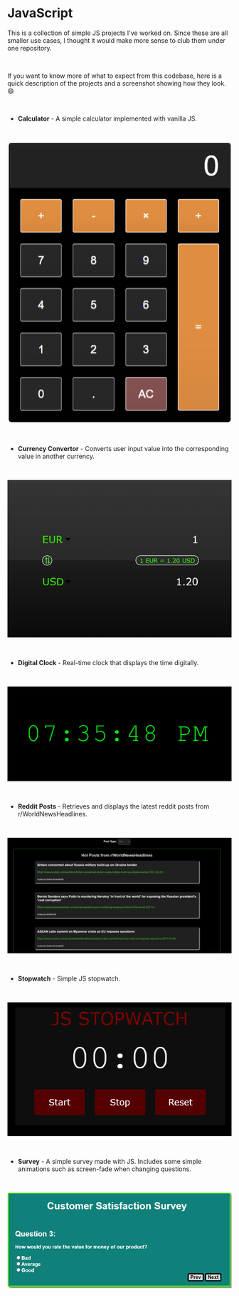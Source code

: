 # JavaScript
This is a collection of simple JS projects I've worked on. Since these are all smaller use cases, I thought it would make more sense to club them under one repository. 

<br />

If you want to know more of what to expect from this codebase, here is a quick description of the projects and a screenshot showing how they look. 😄

<br />

+ **Calculator** - A simple calculator implemented with vanilla JS.

<br />

![ScreenShot](img/calculator.PNG)

<br />

+ **Currency Convertor** - Converts user input value into the corresponding value in another currency.

<br />

![ScreenShot](img/currency-convertor.PNG)

<br />

+ **Digital Clock** - Real-time clock that displays the time digitally.

<br />

![ScreenShot](img/digital-clock.PNG)

<br />

+ **Reddit Posts** - Retrieves and displays the latest reddit posts from r/WorldNewsHeadlines.

<br />

![ScreenShot](img/reddit-posts.PNG)

<br />

+ **Stopwatch** - Simple JS stopwatch.

<br />

![ScreenShot](img/stopwatch.PNG)

<br />

+ **Survey** - A simple survey made with JS. Includes some simple animations such as screen-fade when changing questions.

<br />

![ScreenShot](img/survey.PNG)
